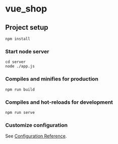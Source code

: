 # vue_shop

## Project setup
```
npm install
```

### Start node server
```
cd server
node ./app.js
```

### Compiles and minifies for production
```
npm run build
```

### Compiles and hot-reloads for development
```
npm run serve
```

### Customize configuration
See [Configuration Reference](https://cli.vuejs.org/config/).


